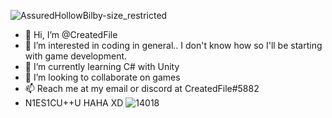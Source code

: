 ![AssuredHollowBilby-size_restricted](https://user-images.githubusercontent.com/108574011/176998791-1df0cd1d-3ded-4d2e-938f-e51fc9dbd6a1.gif)
- 👋 Hi, I’m @CreatedFile
- 👀 I’m interested in coding in general.. I don't know how so I'll be starting with game development.
- 🌱 I’m currently learning C# with Unity
- 💞️ I’m looking to collaborate on games
- 📫 Reach me at my email or discord at CreatedFile#5882
- N1ES1CU++U HAHA XD
![14018](https://user-images.githubusercontent.com/108574011/176998930-7b1f45ae-a652-412e-9fc4-abd57324ff54.gif)


<!---
CreatedFile/CreatedFile is a ✨ special ✨ repository because its `README.md` (this file) appears on your GitHub profile.
You can click the Preview link to take a look at your changes.
--->
